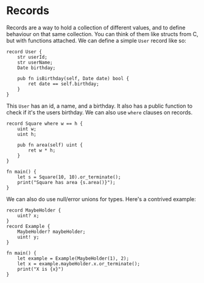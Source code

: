 # Records
Records are a way to hold a collection of different values, and to define behaviour on that same collection. You
can think of them like structs from C, but with functions attached. We can define a simple `User` record like so:
```
record User {
    str userId;
    str userName;
    Date birthday;

    pub fn isBirthday(self, Date date) bool {
        ret date == self.birthday;
    }
}
```
This `User` has an id, a name, and a birthday. It also has a public function to check if it's the users birthday.
We can also use `where` clauses on records.
```
record Square where w == h {
    uint w;
    uint h;

    pub fn area(self) uint {
        ret w * h;
    }
}

fn main() {
    let s = Square(10, 10).or_terminate();
    print("Square has area {s.area()}");
}
```
We can also do use null/error unions for types. Here's a contrived example:
```
record MaybeHolder {
    uint? x;
}
record Example {
    MaybeHolder? maybeHolder;
    uint! y;
}

fn main() {
    let example = Example(MaybeHolder(1), 2);
    let x = example.maybeHolder.x.or_terminate();
    print("X is {x}")
}
```
